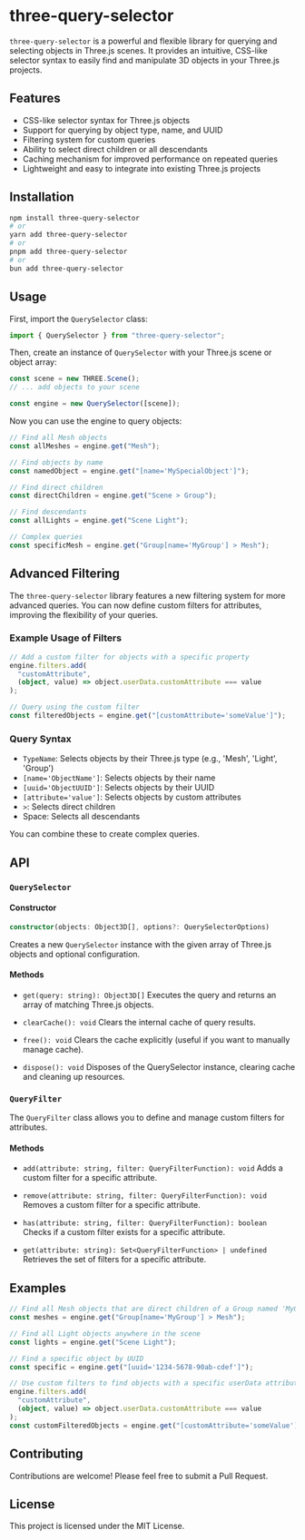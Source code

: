 # three-query-selector

`three-query-selector` is a powerful and flexible library for querying and selecting objects in Three.js scenes. It provides an intuitive, CSS-like selector syntax to easily find and manipulate 3D objects in your Three.js projects.

## Features

- CSS-like selector syntax for Three.js objects
- Support for querying by object type, name, and UUID
- Filtering system for custom queries
- Ability to select direct children or all descendants
- Caching mechanism for improved performance on repeated queries
- Lightweight and easy to integrate into existing Three.js projects

## Installation

```bash
npm install three-query-selector
# or
yarn add three-query-selector
# or
pnpm add three-query-selector
# or
bun add three-query-selector
```

## Usage

First, import the `QuerySelector` class:

```typescript
import { QuerySelector } from "three-query-selector";
```

Then, create an instance of `QuerySelector` with your Three.js scene or object array:

```typescript
const scene = new THREE.Scene();
// ... add objects to your scene

const engine = new QuerySelector([scene]);
```

Now you can use the engine to query objects:

```typescript
// Find all Mesh objects
const allMeshes = engine.get("Mesh");

// Find objects by name
const namedObject = engine.get("[name='MySpecialObject']");

// Find direct children
const directChildren = engine.get("Scene > Group");

// Find descendants
const allLights = engine.get("Scene Light");

// Complex queries
const specificMesh = engine.get("Group[name='MyGroup'] > Mesh");
```

## Advanced Filtering

The `three-query-selector` library features a new filtering system for more advanced queries. You can now define custom filters for attributes, improving the flexibility of your queries.

### Example Usage of Filters

```typescript
// Add a custom filter for objects with a specific property
engine.filters.add(
  "customAttribute",
  (object, value) => object.userData.customAttribute === value
);

// Query using the custom filter
const filteredObjects = engine.get("[customAttribute='someValue']");
```

### Query Syntax

- `TypeName`: Selects objects by their Three.js type (e.g., 'Mesh', 'Light', 'Group')
- `[name='ObjectName']`: Selects objects by their name
- `[uuid='ObjectUUID']`: Selects objects by their UUID
- `[attribute='value']`: Selects objects by custom attributes
- `>`: Selects direct children
- Space: Selects all descendants

You can combine these to create complex queries.

## API

### `QuerySelector`

#### Constructor

```typescript
constructor(objects: Object3D[], options?: QuerySelectorOptions)
```

Creates a new `QuerySelector` instance with the given array of Three.js objects and optional configuration.

#### Methods

- `get(query: string): Object3D[]`
  Executes the query and returns an array of matching Three.js objects.

- `clearCache(): void`
  Clears the internal cache of query results.

- `free(): void`
  Clears the cache explicitly (useful if you want to manually manage cache).

- `dispose(): void`
  Disposes of the QuerySelector instance, clearing cache and cleaning up resources.

### `QueryFilter`

The `QueryFilter` class allows you to define and manage custom filters for attributes.

#### Methods

- `add(attribute: string, filter: QueryFilterFunction): void`
  Adds a custom filter for a specific attribute.

- `remove(attribute: string, filter: QueryFilterFunction): void`
  Removes a custom filter for a specific attribute.

- `has(attribute: string, filter: QueryFilterFunction): boolean`
  Checks if a custom filter exists for a specific attribute.

- `get(attribute: string): Set<QueryFilterFunction> | undefined`
  Retrieves the set of filters for a specific attribute.

## Examples

```typescript
// Find all Mesh objects that are direct children of a Group named 'MyGroup'
const meshes = engine.get("Group[name='MyGroup'] > Mesh");

// Find all Light objects anywhere in the scene
const lights = engine.get("Scene Light");

// Find a specific object by UUID
const specific = engine.get("[uuid='1234-5678-90ab-cdef']");

// Use custom filters to find objects with a specific userData attribute
engine.filters.add(
  "customAttribute",
  (object, value) => object.userData.customAttribute === value
);
const customFilteredObjects = engine.get("[customAttribute='someValue']");
```

## Contributing

Contributions are welcome! Please feel free to submit a Pull Request.

## License

This project is licensed under the MIT License.

